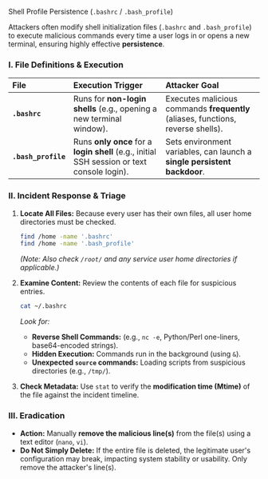 Shell Profile Persistence (`.bashrc` / `.bash_profile`)

Attackers often modify shell initialization files (`.bashrc` and `.bash_profile`) to execute malicious commands every time a user logs in or opens a new terminal, ensuring highly effective **persistence**.

### Ⅰ. File Definitions & Execution

| File | Execution Trigger | Attacker Goal |
| :--- | :--- | :--- |
| **`.bashrc`** | Runs for **non-login shells** (e.g., opening a new terminal window). | Executes malicious commands **frequently** (aliases, functions, reverse shells). |
| **`.bash_profile`** | Runs **only once** for a **login shell** (e.g., initial SSH session or text console login). | Sets environment variables, can launch a **single persistent backdoor**. |

### Ⅱ. Incident Response & Triage

1.  **Locate All Files:** Because every user has their own files, all user home directories must be checked.

    ```bash
    find /home -name '.bashrc'
    find /home -name '.bash_profile'
    ```

    *(Note: Also check `/root/` and any service user home directories if applicable.)*

2.  **Examine Content:** Review the contents of each file for suspicious entries.

    ```bash
    cat ~/.bashrc
    ```

    *Look for:*

      * **Reverse Shell Commands:** (e.g., `nc -e`, Python/Perl one-liners, base64-encoded strings).
      * **Hidden Execution:** Commands run in the background (using `&`).
      * **Unexpected `source` commands:** Loading scripts from suspicious directories (e.g., `/tmp/`).

3.  **Check Metadata:** Use `stat` to verify the **modification time (Mtime)** of the file against the incident timeline.

### Ⅲ. Eradication

  * **Action:** Manually **remove the malicious line(s)** from the file(s) using a text editor (`nano`, `vi`).
  * **Do Not Simply Delete:** If the entire file is deleted, the legitimate user's configuration may break, impacting system stability or usability. Only remove the attacker's line(s).
